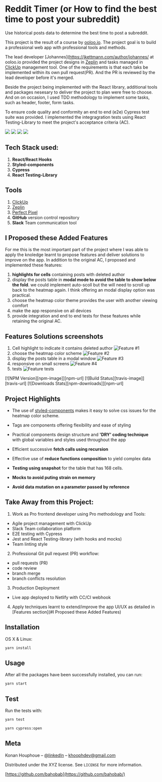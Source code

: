 <!-- I use this template: https://github.com/dbader/readme-template/blob/master/README.md -->
# Reddit Timer (or How to find the best time to post your subreddit)
Use historical posts data to determine the best time to post a subreddit.

This project is the result of a course by [ooloo.io](https://ooloo.io/).
The project goal is to build a professional web app with professional tools and methods.

The lead developer [Johannes](https://jkettmann.com/author/johannes/ at ooloo.io provided the project designs in [Zeplin](https://zeplin.io/) and tasks managed in [ClickUp](https://clickup.com/) management tool.
One of the requirements is that each taks be implemented within its own pull request(PR). And the PR is reviewed by the lead developer before it's merged.

Beside the project being implemented with the React library, additional tools and packages nesesary to deliver the project to plan were free to choose.
And on on occasion, I used TDD methodology to implement some tasks, such as header, footer, form tasks.

To ensure code quality and conformity an end to end (e2e) Cypress test suite was provided.
I implemented the integragration tests using React Testing-Library to meet the project's acceptance criteria (AC).

![](./images/homePage.png)
![](./images/searchPage.png)
![](./images/loading.png)
![](./images/posts.png)

## Tech Stack used:
1. **React/React Hooks**
2. **Styled-components**
3. **Cypress**
4. **React Testing-Library**

## Tools
1. [ClickUp](https://clickup.com/)
2. [Zeplin](https://zeplin.io/)
3. [Perfect Pixel](https://chrome.google.com/webstore/detail/perfectpixel-by-welldonec/dkaagdgjmgdmbnecmcefdhjekcoceebi?hl=en)
4. **GitHub** version control repository
5. **Slack** Team communication tool

## I Proposed these Added Features
For me this is the most important part of the project where I was able to apply the knoledge learnt to propose features and deliver solutions to improve on the app.
In addition to the original AC, I proposed and implemented these features:

1. **highlights for cells** containing posts with deleted author
2. display the posts table in **modal mode to avoid the table to show below the fold**.
we could implement auto-scoll but the will need to scroll up back to the heatmap again. I think offering an modal display option was practical.
3. choose the heatmap color theme provides the user with another viewing comfort
4. make the app responsive on all devices
5. provide integration and end to end tests for these features while retaining the original AC.

## Features Solutions screenshots

1. Cell highlight to indicate it contains deleted author
![Feature #1](./images/feature#1.png)
2. choose the heatmap color scheme
![Feature #2](./images/feature#2.png)
3. display the posts table in a modal window
![Feature #3](./images/postsModal.png)
4. responsive on small screens
![Feature #4](./images/responsive.png)
5. tests
![Feature tests](./images/tests.png)

[![NPM Version][npm-image]][npm-url]
[![Build Status][travis-image]][travis-url]
[![Downloads Stats][npm-downloads]][npm-url]

## Project Highlights

- The use of [styled-components]() makes it easy to solve css issues for the heatmap color scheme.
- Tags are components offering flexibility and ease of styling
- Practical components design structure and **'DRY' coding technique** with global variables and styles used throughout the app
- Efficient successive **fetch calls using recursion**
- Effective use of **reduce functions composition** to yield complex data

- **Testing using snapshot** for the table that has 168 cells.
- **Mocks to avoid puting strain on memory**
- **Avoid data mutation on a parameter passed by reference**


## Take Away from this Project:

1. Work as Pro frontend developer using Pro methodology and Tools:
- Agile project management with ClickUp
- Slack Team collaboration platform
- E2E testing with Cypress
- Jest and React Testing-library (with hooks and mocks)
- Team linting style
2. Professional Git pull request (PR) workflow:
- pull requests (PR)
- code review
- branch merge
- branch conflicts resolution
3. Production Deployment
- Live app deployed to Netlify with CC/CI webhook
4. Apply techniques learnt to extend/improve the app UI/UX as detailed in [Features section](#I Proposed these Added Features)

## Installation

OS X & Linux:
```sh
yarn install
```

## Usage

After all the packages have been successfully installed, you can run:

```sh
yarn start
```

## Test

Run the tests with:

```sh
yarn test
```

```sh
yarn cypress:open
```


## Meta

Konan Houphoue – [@linkedIn](https://linkedIn.com/bahobab) – khoophdev@gmail.com

Distributed under the XYZ license. See ``LICENSE`` for more information.

[https://github.com/bahobab](https://github.com/bahobab/)

<!-- ## Contributing

1. Fork it (<https://github.com/yourname/yourproject/fork>)
2. Create your feature branch (`git checkout -b feature/fooBar`)
3. Commit your changes (`git commit -am 'Add some fooBar'`)
4. Push to the branch (`git push origin feature/fooBar`)
5. Create a new Pull Request -->
